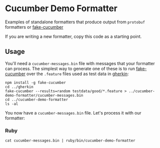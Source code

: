 # Cucumber Demo Formatter

Examples of standalone formatters that produce output from `protobuf` formatters
or [fake-cucumber](../fake-cucumber)

If you are writing a new formatter, copy this code as a starting point.

## Usage

You'll need a `cucumber-messages.bin` file with messages that your formatter can process.
The simplest way to generate one of these is to run [fake-cucumber](../fake-cucumber)
over the `.feature` files used as test data in [gherkin](../gherkin/testdata/good):

```
npm install -g fake-cucumber
cd ../gherkin
fake-cucumber --results=random testdata/good/*.feature > ../cucumber-demo-formatter/cucumber-messages.bin
cd ../cucumber-demo-formatter
ls -al
```

You now have a `cucumber-messages.bin` file. Let's process it with our formatter:

### Ruby

```
cat cucumber-messages.bin | ruby/bin/cucumber-demo-formatter
```